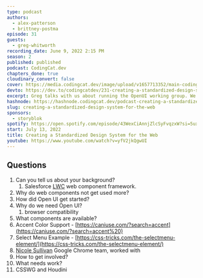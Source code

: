 ```yaml
---
type: podcast
authors:
  - alex-patterson
  - brittney-postma
episode: 31
guests:
  - greg-whitworth
recording_date: June 9, 2022 2:15 PM
season: 2
published: published
podcast: CodingCat.dev
chapters_done: true
cloudinary_convert: false
cover: https://media.codingcat.dev/image/upload/v1657713352/main-codingcatdev-photo/Standardized-design-system.jpg
devto: https://dev.to/codingcatdev/231-creating-a-standardized-design-system-for-the-web-2b57
excerpt: Greg talks with us about running the OpenUI working group. We talk in detail and give demos on standardizing components across the major browser vendors.
hashnode: https://hashnode.codingcat.dev/podcast-creating-a-standardized-design-system-for-the-web
slug: creating-a-standardized-design-system-for-the-web
sponsors:
  - storyblok
spotify: https://open.spotify.com/episode/43WexCiAnnjZlcSyFvqzxW?si=5ux-aAWdQ_i85SRCbCIb6Q
start: July 13, 2022
title: Creating a Standardized Design System for the Web
youtube: https://www.youtube.com/watch?v=yfV2jkQgwUI
---
```


## Questions

1. Can you tell us about your background?
   1. Salesforce [LWC](https://developer.salesforce.com/docs/component-library/documentation/en/lwc) web component framework.
2. Why do web components not get used more?
3. How did Open UI get started?
4. Why do we need Open UI?
   1. browser compatibility
5. What components are available?
6. Accent Color Support - [https://caniuse.com/?search=accent](https://caniuse.com/?search=accent%20)
7. Select Menu Example - [https://css-tricks.com/the-selectmenu-element/](https://css-tricks.com/the-selectmenu-element/)
8. [Nicole Sullivan](https://twitter.com/stubbornella) Google Chrome team, worked with
9. How to get involved?
10. What needs work?
11. CSSWG and Houdini
